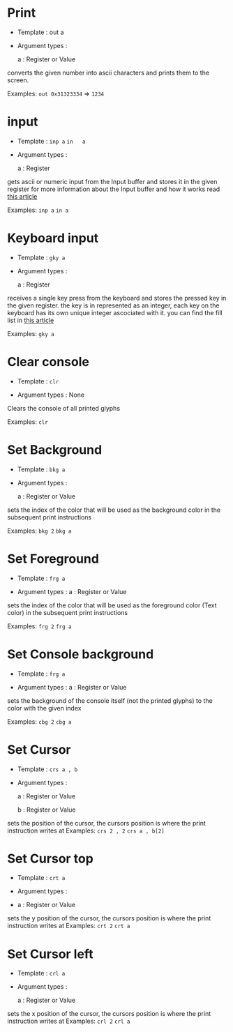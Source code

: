 # Print
- Template : out a
- Argument types :

	a : Register or Value

converts the given number into ascii characters and prints them to the screen.

Examples:
`out 0x31323334`   =>    `1234`



# input
- Template : `inp a`
		   `in   a`

- Argument types :

	a : Register

gets ascii or numeric input from the Input buffer and stores it in the given register
for more information about the Input buffer and how it works read [this article](../IO/IO.md)

Examples:
`inp a`
`in a`



# Keyboard input
- Template : `gky a`

- Argument types :

  a : Register

receives a single key press from the keyboard and stores the pressed key in the given register.
the key is in represented as an integer, each key on the keyboard has its own unique integer ascociated with it.
you can find the fill list in [this article](../LookupTables/Keys.md)

Examples:
`gky a`


# Clear console
- Template : `clr`

- Argument types : None

Clears the console of all printed glyphs

Examples:
`clr`



# Set Background
- Template : `bkg a`

- Argument types :

  a : Register or Value

sets the index of the color that will be used as the background color in the subsequent print instructions

Examples:
`bkg 2`
`bkg a`



# Set Foreground
- Template : `frg a`

- Argument types :
  a : Register or Value

sets the index of the color that will be used as the foreground color (Text color) in the subsequent print instructions

Examples:
`frg 2`
`frg a`



# Set Console background
- Template : `frg a`

- Argument types :
  a : Register or Value

sets the background of the console itself (not the printed glyphs) to the color
with the given index

Examples:
`cbg 2`
`cbg a`



# Set Cursor
- Template : `crs a , b`

- Argument types :

	a : Register or Value

	b : Register or Value

sets the position of the cursor, the cursors position is where the print instruction writes at
Examples:
`crs 2 , 2`
`crs a , b[2]`



# Set Cursor top
- Template : `crt a`

- Argument types :
- 
  a : Register or Value

sets the y position of the cursor, the cursors position is where the print instruction writes at
Examples:
`crt 2`
`crt a`



# Set Cursor left
- Template : `crl a`

- Argument types :

  a : Register or Value

sets the x position of the cursor, the cursors position is where the print instruction writes at
Examples:
`crl 2`
`crl a`


